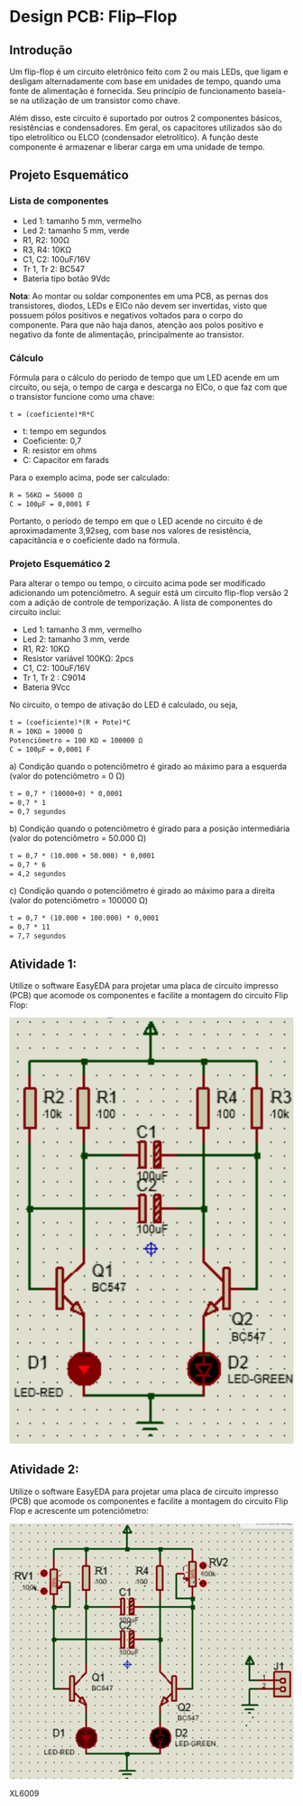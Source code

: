 # Design PCB: Flip–Flop

## Introdução

Um flip-flop é um circuito eletrônico feito com 2 ou mais LEDs, que ligam e desligam alternadamente com base em unidades de tempo, quando uma fonte de alimentação é fornecida. Seu princípio de funcionamento baseia-se na utilização de um transistor como chave. 

Além disso, este circuito é suportado por outros 2 componentes básicos, resistências e condensadores. Em geral, os capacitores utilizados são do tipo eletrolítico ou ELCO (condensador eletrolítico). A função deste componente é armazenar e liberar carga em uma unidade de tempo.

## Projeto Esquemático

### Lista de componentes

- Led 1: tamanho 5 mm, vermelho
- Led 2: tamanho 5 mm, verde
- R1, R2: 100Ω
- R3, R4: 10KΩ
- C1, C2: 100uF/16V
- Tr 1, Tr 2: BC547
- Bateria tipo botão 9Vdc

**Nota**: Ao montar ou soldar componentes em uma PCB, as pernas dos transistores, diodos, LEDs e ElCo não devem ser invertidas, visto que possuem pólos positivos e negativos voltados para o corpo do componente. Para que não haja danos, atenção aos polos positivo e negativo da fonte de alimentação, principalmente ao transistor. 

### Cálculo

Fórmula para o cálculo do período de tempo que um LED acende em um circuito, ou seja, o tempo de carga e descarga no ElCo, o que faz com que o transistor funcione como uma chave:

```
t = (coeficiente)*R*C
```

- t: tempo em segundos
- Coeficiente: 0,7
- R: resistor em ohms
- C: Capacitor em farads

Para o exemplo acima, pode ser calculado: 

```
R = 56KΩ = 56000 Ω
C = 100μF = 0,0001 F
```

Portanto, o período de tempo em que o LED acende no circuito é de aproximadamente 3,92seg, com base nos valores de resistência, capacitância e o coeficiente dado na fórmula.

### Projeto Esquemático 2

Para alterar o tempo ou tempo, o circuito acima pode ser modificado adicionando um potenciômetro. A seguir está um circuito flip-flop versão 2 com a adição de controle de temporização. A lista de componentes do circuito inclui:

- Led 1: tamanho 3 mm, vermelho
- Led 2: tamanho 3 mm, verde
- R1, R2: 10KΩ
- Resistor variável 100KΩ: 2pcs
- C1, C2: 100uF/16V
- Tr 1, Tr 2 : C9014
- Bateria 9Vcc

No circuito, o tempo de ativação do LED é calculado, ou seja,

```
t = (coeficiente)*(R + Pote)*C
R = 10KΩ = 10000 Ω
Potenciômetro = 100 KΩ = 100000 Ω
C = 100μF = 0,0001 F
```

a) Condição quando o potenciômetro é girado ao máximo para a esquerda (valor do potenciômetro = 0 Ω)

```
t = 0,7 * (10000+0) * 0,0001
= 0,7 * 1
= 0,7 segundos
```

b) Condição quando o potenciômetro é girado para a posição intermediária (valor do potenciômetro = 50.000 Ω)

```
t = 0,7 * (10.000 + 50.000) * 0,0001
= 0,7 * 6
= 4,2 segundos
```

c) Condição quando o potenciômetro é girado ao máximo para a direita (valor do potenciômetro = 100000 Ω)

```
t = 0,7 * (10.000 + 100.000) * 0,0001
= 0,7 * 11
= 7,7 segundos
```

## Atividade 1: 

Utilize o software EasyEDA para projetar uma placa de circuito impresso (PCB) que acomode os componentes e facilite a montagem do circuito Flip Flop: 

<img src="/img/flip_flop.png" alt="Circuito Flip Flop">

## Atividade 2: 

Utilize o software EasyEDA para projetar uma placa de circuito impresso (PCB) que acomode os componentes e facilite a montagem do circuito Flip Flop e acrescente um potenciômetro: 

<img src="/img/flip_flop_potenciometro.png" alt="Circuito Flip Flop com Potênciometro">

XL6009